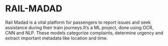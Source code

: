 # RAIL-MADAD
Rail Madad is a vital platform for passengers to report issues and seek assistance during their train journeys.It’s a ML project, done using OCR, CNN and NLP. These models categorize complaints, determine urgency and extract important metadata like location and time.
